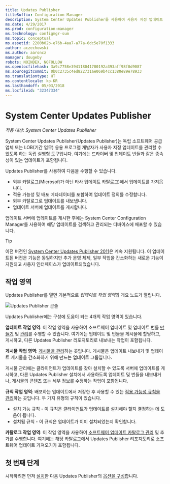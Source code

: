 ```yaml
---
title: Updates Publisher
titleSuffix: Configuration Manager
description: System Center Updates Publisher를 사용하여 사용자 지정 업데이트 관리
ms.date: 4/29/2017
ms.prod: configuration-manager
ms.technology: configmgr-sum
ms.topic: conceptual
ms.assetid: 2200b02b-e76b-4aa7-a77a-6dc5e70f1333
author: aczechowski
ms.author: aaroncz
manager: dougeby
robots: NOINDEX, NOFOLLOW
ms.openlocfilehash: 3a9c7758e394118041700192a393aff98f0d9087
ms.sourcegitcommit: 0b0c2735c4ed822731ae069b4cc1380e89e78933
ms.translationtype: HT
ms.contentlocale: ko-KR
ms.lasthandoff: 05/03/2018
ms.locfileid: "32347334"
---
```

# <a name="system-center-updates-publisher"></a>System Center Updates Publisher

*적용 대상: System Center Updates Publisher*

System Center Updates Publisher(Updates Publisher)는 독립 소프트웨어 공급업체 또는 LOB(기간 업무) 응용 프로그램 개발자가 사용자 지정 업데이트를 관리할 수 있도록 하는 독립 실행형 도구입니다. 여기에는 드라이버 및 업데이트 번들과 같은 종속성이 있는 업데이트가 포함됩니다.

Updates Publisher를 사용하여 다음을 수행할 수 있습니다.

-   외부 카탈로그(Microsoft가 아닌 타사 업데이트 카탈로그)에서 업데이트를 가져옵니다.
-   적용 가능성 및 배포 메타데이터를 포함하여 업데이트 정의를 수정합니다.
-   외부 카탈로그로 업데이트를 내보냅니다.
-   업데이트 서버에 업데이트를 게시합니다.

업데이트 서버에 업데이트를 게시한 후에는 System Center Configuration Manager를 사용하여 해당 업데이트를 검색하고 관리되는 디바이스에 배포할 수 있습니다.

> [!TIP]  
> 이전 버전인 [System Center Updates Publisher 2011](http://go.microsoft.com/fwlink/?LinkId=848111)은 계속 지원됩니다. 이 업데이트된 버전은 기능은 동일하지만 추가 운영 체제, 일부 작업을 간소화하는 새로운 기능이 지원되고 사용자 인터페이스가 업데이트되었습니다.

## <a name="workspaces"></a>작업 영역
Updates Publisher를 열면 기본적으로 *업데이트 작업 영역*의 개요 노드가 열립니다.

![Updates Publisher 콘솔](media/console1.png)   


Updates Publisher에는 구성에 도움이 되는 4개의 작업 영역이 있습니다.


**업데이트 작업 영역**: 이 작업 영역을 사용하여 소프트웨어 업데이트 및 업데이트 번들 [만들기](/sccm/sum/tools/create-updates-with-updates-publisher) 및 [관리](/sccm/sum/tools/manage-updates-with-updates-publisher)를 수행할 수 있습니다. 여기에는 업데이트 및 번들을 게시물에 할당하고, 게시하고, 다른 Updates Publisher 리포지토리로 내보내는 작업이 포함됩니다.

**게시물 작업 영역**: [게시물을 관리](/sccm/sum/tools/updates-publisher-publications)하는 곳입니다. 게시물은 업데이트 내보내기 및 업데이트 게시물을 간소화하기 위해 만드는 업데이트 그룹입니다.

게시물 관리에는 클라이언트가 업데이트를 찾아 설치할 수 있도록 서버에 업데이트를 게시하고, 다른 Updates Publisher 설치에서 사용하도록 업데이트 및 번들을 내보내거나, 게시물의 콘텐츠 또는 세부 정보를 수정하는 작업이 포함됩니다.



**규칙 작업 영역**: 배포하는 업데이트에서 저장한 후 사용할 수 있는 [적용 가능성 규칙을 관리](/sccm/sum/tools/updates-publisher-applicability-rules)하는 곳입니다. 두 가지 유형의 규칙이 있습니다.

-   설치 가능 규칙 - 이 규칙은 클라이언트가 업데이트를 설치해야 할지 결정하는 데 도움이 됩니다.
-   설치됨 규칙 - 이 규칙은 업데이트가 이미 설치되었는지 확인합니다.

**카탈로그 작업 영역**: 이 작업 영역을 사용하여 [소프트웨어 업데이트 카탈로그 관리](/sccm/sum/tools/updates-publisher-catalogs) 및 추가를 수행합니다. 여기에는 해당 카탈로그에서 Updates Publisher 리포지토리로 소프트웨어 업데이트 가져오기가 포함됩니다.
## <a name="first-steps"></a>첫 번째 단계
시작하려면 먼저 [설치](/sccm/sum/tools/install-updates-publisher)한 다음 Updates Publisher의 [옵션을 구성](/sccm/sum/tools/updates-publisher-options)합니다.
